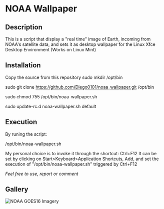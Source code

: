 # NOAA Wallpaper
## Description
This is a script that display a "real time" image of Earth, incoming from NOAA's satellite data, and sets it as desktop wallpaper for the Linux Xfce Desktop Environment (Works on Linux Mint)
## Installation
Copy the source from this repository
sudo mkdir /opt/bin

sudo git clone https://github.com/Diego0101/noaa_wallpaper.git /opt/bin

sudo chmod 755 /opt/bin/noaa-wallpaper.sh

sudo update-rc.d noaa-wallpaper.sh default

## Execution 
By runing the script:

/opt/bin/noaa-wallpaper.sh

My personal choice is to invoke it through the shortcut: Ctrl+F12
It can be set by clicking on Start>Keyboard>Application Shortcuts, Add, and set the execution of "/opt/bin/noaa-wallpaper.sh" triggered by Ctrl+F12

*Feel free to use, report or comment*

## Gallery
![NOAA GOES16 Imagery](https://cdn.star.nesdis.noaa.gov/GOES16/ABI/FD/GEOCOLOR/1808x1808.jpg)
